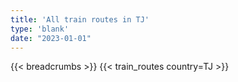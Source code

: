```yaml
---
title: 'All train routes in TJ'
type: 'blank'
date: "2023-01-01"
---
```


{{< breadcrumbs >}}
{{< train_routes country=TJ >}}
